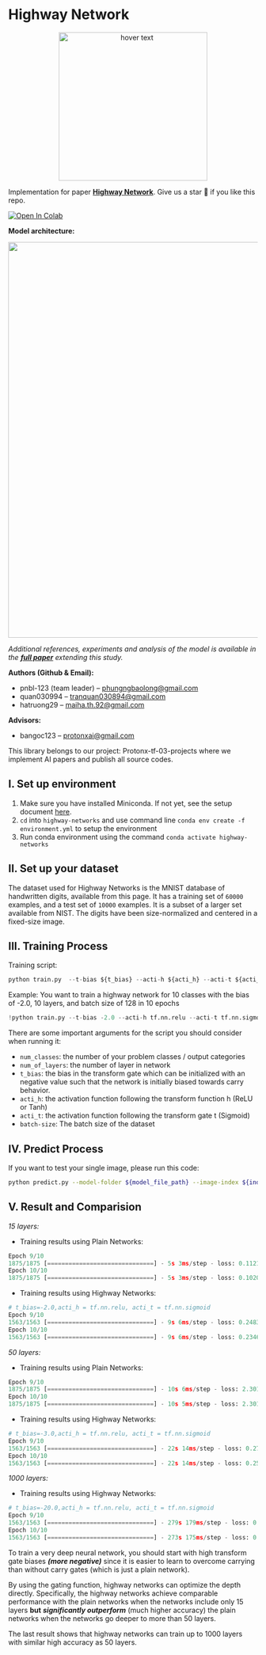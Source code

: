 # Highway Network


<p align="center">
    <img src='https://i.imgur.com/eB2tQGo.png' width=300 class="center" title="hover text">
</p>


Implementation for paper **[Highway Network](https://arxiv.org/abs/1505.00387)**. Give us a star :star2: if you like this repo. 

[![Open In Colab](https://colab.research.google.com/assets/colab-badge.svg)](https://colab.research.google.com/drive/1PRRdM24OTv24_h0jQXGbTJbiOVGqZe4V)

**Model architecture:**

<p align="center">
    <img src='https://i.imgur.com/54bFTRm.png' width=800 class="center">
</p>

_Additional references, experiments and analysis of the model is available in the **[full paper](http://arxiv.org/abs/1507.06228)** extending this study._
 
**Authors (Github & Email):**

- pnbl-123 (team leader) – [phungngbaolong@gmail.com](mailto:phungngbaolong@gmail.com)
- quan030994 – [tranquan030894@gmail.com](mailto:tranquan030894@gmail.com)
- hatruong29 – [maiha.th.92@gmail.com](mailto:maiha.th.92@gmail.com)

**Advisors:**

- bangoc123 – [protonxai@gmail.com](mailto:protonxai@gmail.com)

This library belongs to our project: Protonx-tf-03-projects where we implement AI papers and publish all source codes.

## I. Set up environment

1. Make sure you have installed Miniconda. If not yet, see the setup document [here](https://docs.conda.io/en/latest/miniconda.html).
2. `cd` into `highway-networks` and use command line `conda env create -f environment.yml` to setup the environment
3. Run conda environment using the command `conda activate highway-networks`

## II. Set up your dataset

The dataset used for Highway Networks is the MNIST database of handwritten digits, available from this page. It has a training set of `60000` examples, and a test set of `10000` examples. It is a subset of a larger set available from NIST. The digits have been size-normalized and centered in a fixed-size image.

## III. Training Process

Training script:

```python
python train.py  --t-bias ${t_bias} --acti-h ${acti_h} --acti-t ${acti_t} --num-classes ${num_classes} --num-of-layers ${num_of_layers} --batch-size ${batch-size} --epochs ${epochs}

```

Example: You want to train a highway network for 10 classes with the bias of -2.0, 10 layers, and batch size of 128 in 10 epochs

```python
!python train.py --t-bias -2.0 --acti-h tf.nn.relu --acti-t tf.nn.sigmoid --num-of-layers 10 --batch-size 128 --num-classes 10 --epochs 10 

```

There are some important arguments for the script you should consider when running it:

- `num_classes`: the number of your problem classes / output categories
- `num_of_layers`: the number of layer in network
- `t_bias`: the bias in the transform gate which can be initialized with an negative value such that the network is initially biased towards carry behavior.
- `acti_h`: the activation function following the transform function h (ReLU or Tanh)
- `acti_t`: the activation function following the transform gate t (Sigmoid)
- `batch-size`: The batch size of the dataset

## IV. Predict Process
If you want to test your single image, please run this code:
```bash
python predict.py --model-folder ${model_file_path} --image-index ${index_of_image}
```

## V. Result and Comparision

*15 layers:*

- Training results using Plain Networks:

```python
Epoch 9/10
1875/1875 [==============================] - 5s 3ms/step - loss: 0.1121 - accuracy: 0.9702 - val_loss: 0.1607 - val_accuracy: 0.9586
Epoch 10/10
1875/1875 [==============================] - 5s 3ms/step - loss: 0.1020 - accuracy: 0.9728 - val_loss: 0.1402 - val_accuracy: 0.9633

```

- Training results using Highway Networks:

```python
# t_bias=-2.0,acti_h = tf.nn.relu, acti_t = tf.nn.sigmoid
Epoch 9/10
1563/1563 [==============================] - 9s 6ms/step - loss: 0.2483 - accuracy: 0.9289 - val_loss: 0.2329 - val_accuracy: 0.9341
Epoch 10/10
1563/1563 [==============================] - 9s 6ms/step - loss: 0.2346 - accuracy: 0.9311 - val_loss: 0.2234 - val_accuracy: 0.9350

```

*50 layers:*

- Training results using Plain Networks:

```python
Epoch 9/10
1875/1875 [==============================] - 10s 6ms/step - loss: 2.3013 - accuracy: 0.1124 - val_loss: 2.3010 - val_accuracy: 0.1135
Epoch 10/10
1875/1875 [==============================] - 10s 5ms/step - loss: 2.3013 - accuracy: 0.1124 - val_loss: 2.3012 - val_accuracy: 0.1135

```

- Training results using Highway Networks:

```python
# t_bias=-3.0,acti_h = tf.nn.relu, acti_t = tf.nn.sigmoid
Epoch 9/10
1563/1563 [==============================] - 22s 14ms/step - loss: 0.2756 - accuracy: 0.9191 - val_loss: 0.2584 - val_accuracy: 0.9273
Epoch 10/10
1563/1563 [==============================] - 22s 14ms/step - loss: 0.2595 - accuracy: 0.9229 - val_loss: 0.2475 - val_accuracy: 0.9289

```
*1000 layers:*

- Training results using Highway Networks:

```python
# t_bias=-20.0,acti_h = tf.nn.relu, acti_t = tf.nn.sigmoid
Epoch 9/10
1563/1563 [==============================] - 279s 179ms/step - loss: 0.2877 - acc: 0.9191 - val_loss: 0.2822 - val_acc: 0.9207
Epoch 10/10
1563/1563 [==============================] - 273s 175ms/step - loss: 0.2849 - acc: 0.9205 - val_loss: 0.2801 - val_acc: 0.9218

```

To train a very deep neural network, you should start with high transform gate biases _**(more negative)**_ since it is easier to learn to overcome carrying than without carry gates (which is just a plain network).

By using the gating function, highway networks can optimize the depth directly. Specifically, the highway networks achieve comparable performance with the plain networks when the networks include only 15 layers **but** _**significantly outperform**_ (much higher accuracy) the plain networks when the networks go deeper to more than 50 layers.

The last result shows that highway networks can train up to 1000 layers with similar high accuracy as 50 layers. 
